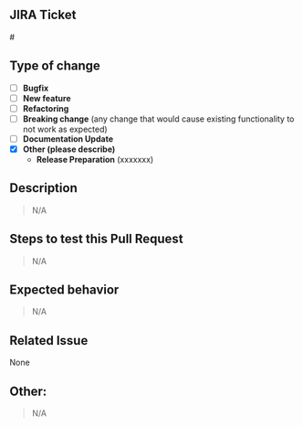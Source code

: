 ## JIRA Ticket
#[]()

## Type of change
- [ ] **Bugfix**
- [ ] **New feature**
- [ ] **Refactoring**
- [ ] **Breaking change** (any change that would cause existing functionality to not work as expected)
- [ ] **Documentation Update**
- [x] **Other (please describe)**
  - **Release Preparation** (xxxxxxx)

## Description
> N/A

## Steps to test this Pull Request
> N/A

## Expected behavior
> N/A

## Related Issue
None

## Other:
> N/A
